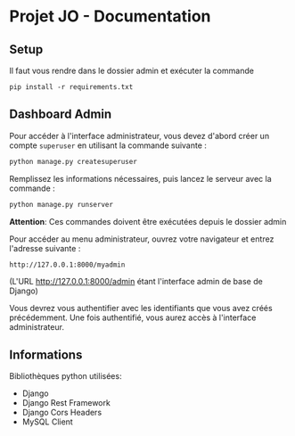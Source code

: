# Projet JO - Documentation

## Setup
Il faut vous rendre dans le dossier admin et exécuter la commande
```
pip install -r requirements.txt
```

## Dashboard Admin

Pour accéder à l'interface administrateur, vous devez d'abord créer un compte `superuser` en utilisant la commande suivante :

```bash
python manage.py createsuperuser
```
Remplissez les informations nécessaires, puis lancez le serveur avec la commande :


```bash
python manage.py runserver
```

**Attention**: Ces commandes doivent être exécutées depuis le dossier admin

Pour accéder au menu administrateur, ouvrez votre navigateur et entrez l'adresse suivante :

```
http://127.0.0.1:8000/myadmin
```
(L'URL http://127.0.0.1:8000/admin étant l'interface admin de base de Django)

Vous devrez vous authentifier avec les identifiants que vous avez créés précédemment. Une fois authentifié, vous aurez accès à l'interface administrateur.

## Informations
Bibliothèques python utilisées:
 - Django
 - Django Rest Framework
 - Django Cors Headers
 - MySQL Client